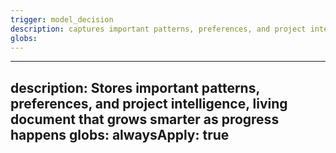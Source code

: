 ```yaml
---
trigger: model_decision
description: captures important patterns, preferences, and project intelligence, living document that grows smarter as progress happens
globs: 
---
```

---
description: Stores important patterns, preferences, and project intelligence, living document that grows smarter as progress happens
globs: 
alwaysApply: true
---
